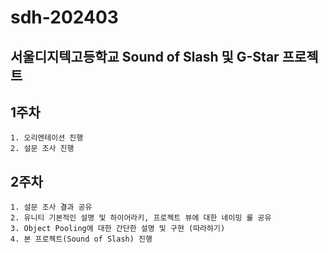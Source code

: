 # sdh-202403
## 서울디지텍고등학교 Sound of Slash 및 G-Star 프로젝트

## 1주차
```
1. 오리엔테이션 진행
2. 설문 조사 진행
```

## 2주차
```
1. 설문 조사 결과 공유
2. 유니티 기본적인 설명 및 하이어라키, 프로젝트 뷰에 대한 네이밍 룰 공유
3. Object Pooling에 대한 간단한 설명 및 구현 (따라하기)
4. 본 프로젝트(Sound of Slash) 진행
```

